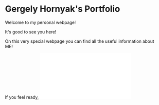 # Gergely Hornyak's Portfolio

Welcome to my personal webpage!

It's good to see you here!

On this very special webpage you can find all the useful information about ME!

If you feel ready, ![click here](introduction.md)
